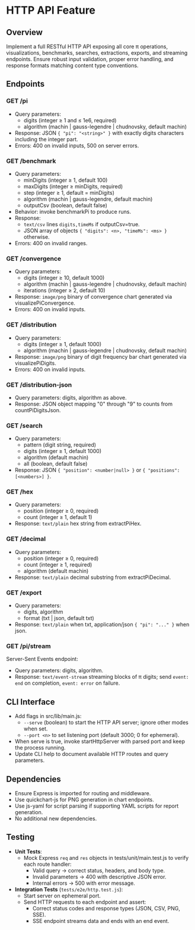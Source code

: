 # HTTP API Feature

## Overview

Implement a full RESTful HTTP API exposing all core π operations, visualizations, benchmarks, searches, extractions, exports, and streaming endpoints. Ensure robust input validation, proper error handling, and response formats matching content type conventions.

## Endpoints

### GET /pi
- Query parameters:
  - digits (integer ≥ 1 and ≤ 1e6, required)
  - algorithm (machin | gauss-legendre | chudnovsky, default machin)
- Response: JSON `{ "pi": "<string>" }` with exactly digits characters including the integer part.
- Errors: 400 on invalid inputs, 500 on server errors.

### GET /benchmark
- Query parameters:
  - minDigits (integer ≥ 1, default 100)
  - maxDigits (integer ≥ minDigits, required)
  - step (integer ≥ 1, default = minDigits)
  - algorithm (machin | gauss-legendre, default machin)
  - outputCsv (boolean, default false)
- Behavior: invoke benchmarkPi to produce runs.
- Response: 
  - `text/csv` lines `digits,timeMs` if outputCsv=true.
  - JSON array of objects `{ "digits": <n>, "timeMs": <ms> }` otherwise.
- Errors: 400 on invalid ranges.

### GET /convergence
- Query parameters:
  - digits (integer ≥ 10, default 1000)
  - algorithm (machin | gauss-legendre | chudnovsky, default machin)
  - iterations (integer ≥ 2, default 10)
- Response: `image/png` binary of convergence chart generated via visualizePiConvergence.
- Errors: 400 on invalid inputs.

### GET /distribution
- Query parameters:
  - digits (integer ≥ 1, default 1000)
  - algorithm (machin | gauss-legendre | chudnovsky, default machin)
- Response: `image/png` binary of digit frequency bar chart generated via visualizePiDigits.
- Errors: 400 on invalid inputs.

### GET /distribution-json
- Query parameters: digits, algorithm as above.
- Response: JSON object mapping "0" through "9" to counts from countPiDigitsJson.

### GET /search
- Query parameters:
  - pattern (digit string, required)
  - digits (integer ≥ 1, default 1000)
  - algorithm (default machin)
  - all (boolean, default false)
- Response: JSON `{ "position": <number|null> }` or `{ "positions": [<numbers>] }`.

### GET /hex
- Query parameters:
  - position (integer ≥ 0, required)
  - count (integer ≥ 1, default 1)
- Response: `text/plain` hex string from extractPiHex.

### GET /decimal
- Query parameters:
  - position (integer ≥ 0, required)
  - count (integer ≥ 1, required)
  - algorithm (default machin)
- Response: `text/plain` decimal substring from extractPiDecimal.

### GET /export
- Query parameters:
  - digits, algorithm
  - format (txt | json, default txt)
- Response: `text/plain` when txt, application/json `{ "pi": "..." }` when json.

### GET /pi/stream

Server-Sent Events endpoint:
- Query parameters: digits, algorithm.
- Response: `text/event-stream` streaming blocks of π digits;
  send `event: end` on completion, `event: error` on failure.

## CLI Interface

- Add flags in src/lib/main.js:
  - `--serve` (boolean) to start the HTTP API server; ignore other modes when set.
  - `--port <n>` to set listening port (default 3000; 0 for ephemeral).
- When serve is true, invoke startHttpServer with parsed port and keep the process running.
- Update CLI help to document available HTTP routes and query parameters.

## Dependencies

- Ensure Express is imported for routing and middleware.
- Use quickchart-js for PNG generation in chart endpoints.
- Use js-yaml for script parsing if supporting YAML scripts for report generation.
- No additional new dependencies.

## Testing

- **Unit Tests**:
  - Mock Express `req` and `res` objects in tests/unit/main.test.js to verify each route handler:
    - Valid query -> correct status, headers, and body type.
    - Invalid parameters -> 400 with descriptive JSON error.
    - Internal errors -> 500 with error message.
- **Integration Tests** (`tests/e2e/http.test.js`):
  - Start server on ephemeral port.
  - Send HTTP requests to each endpoint and assert:
    - Correct status codes and response types (JSON, CSV, PNG, SSE).
    - SSE endpoint streams data and ends with an end event.
